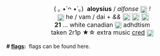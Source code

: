 <div style="text-align:center"><span style="font-size:12pt">( ｡ &bull;̀ ᴖ &bull;́ ｡)&nbsp;&nbsp;<b>aloysius</b> / <i>alfonse</i>&nbsp;<img alt="" src="https://i.imgur.com/AlenP7l.gif" style="height:auto; vertical-align:middle; width:18px" />&nbsp;<i>!</i><br />
&nbsp;<img alt="" src="https://64.media.tumblr.com/1e2992b19fb44cab7650ce27390eb751/e9eb78983c7bc23f-8e/s75x75_c1/7d7c59347944f66d247f1247f5a52bec67314a16.gif" style="height:auto; vertical-align:middle; width:18px" />&nbsp;he / vam / dai +&nbsp;<i>&amp;&amp;</i>&nbsp;</span><img alt="" height="27" src="https://i.postimg.cc/jSHDWkt4/Untitled512-20220917095323.png" style="font-size:12pt; height:20px; margin-top:-3px; text-align:center; vertical-align:middle; width:20px" width="27" /><span style="font-size:16px; text-align:center">&nbsp;</span><img alt="" height="27" src="https://i.postimg.cc/PqZnfBHd/Untitled512-20220917093726.png" style="font-size:12pt; height:20px; margin-top:-3px; text-align:center; vertical-align:middle; width:20px" width="27" /><span style="font-size:16px; text-align:center">&nbsp;</span><img alt="" height="27" src="https://i.postimg.cc/Rqrcm6LS/Untitled512-20220917100652.png" style="font-size:12pt; height:20px; margin-top:-3px; text-align:center; vertical-align:middle; width:20px" width="27" /><br />
<span style="font-size:12pt"><b>21</b> ... white canadian&nbsp;<img alt="" height="20" src="https://64.media.tumblr.com/5d642905558e7a2d4c052b9aa0e08dd0/e9eb78983c7bc23f-ff/s75x75_c1/b564152e7e5c72af30570d37f82a84353f258674.gif" style="height:auto; vertical-align:middle; width:18px" width="20" /> adhdtism<br />
taken 2r1p&nbsp;★☆ extra music&nbsp;<a href="https://www.quotev.com/kleenexbox">cred</a>&nbsp;<img alt="" height="20" src="https://64.media.tumblr.com/5e0fe2f2c696b0c212af745ac632b3be/e9eb78983c7bc23f-12/s75x75_c1/3dd6d545d58d430635b0d37915401076aefbd9f7.gif" style="height:auto; vertical-align:middle; width:18px" width="20" /></span></div>
<br />
<b style="font-size:14px; text-align:left">#&nbsp;<u>flags</u>:</b><span style="font-size:14px; text-align:left">&nbsp; flags can be found&nbsp;</span><a href="https://rentry.co/orienpixels" rel="noopener nofollow" style="font-size:14px;text-align:left;text-decoration:none">here</a><span style="font-size:14px; text-align:left">.</span>

